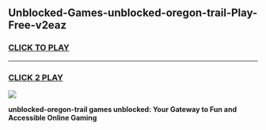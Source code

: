 
## Unblocked-Games-unblocked-oregon-trail-Play-Free-v2eaz
<h3>
<a href="https://premium76.site?title=unblocked-oregon-trail&ref=21A">CLICK TO PLAY</a></h3>
<hr>

<h3>
<a href="https://premium76.site?title=unblocked-oregon-trail&ref=21A">CLICK 2 PLAY</a>
  
</h3>

<a href="https://premium76.site?title=unblocked-oregon-trail&ref=21A"><img src="https://clearcache.store/games.png"></a>


**unblocked-oregon-trail games unblocked: Your Gateway to Fun and Accessible Online Gaming**
